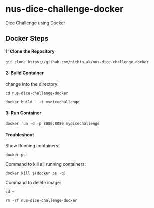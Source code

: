 # nus-dice-challenge-docker
Dice Challenge using Docker

## Docker Steps

#### 1: Clone the Repository

`git clone https://github.com/nithin-ak/nus-dice-challenge-docker`

#### 2: Build Container

change into the directory:

`cd nus-dice-challenge-docker`

`docker build . -t mydicechallenge`

#### 3: Run Container

`docker run -d -p 8080:8080 mydicechallenge`

#### Troubleshoot

Show Running containers:

`docker ps`

Command to kill all running containers:

`docker kill $(docker ps -q)`

Command to delete image:

`cd ~`

`rm -rf nus-dice-challenge-docker`